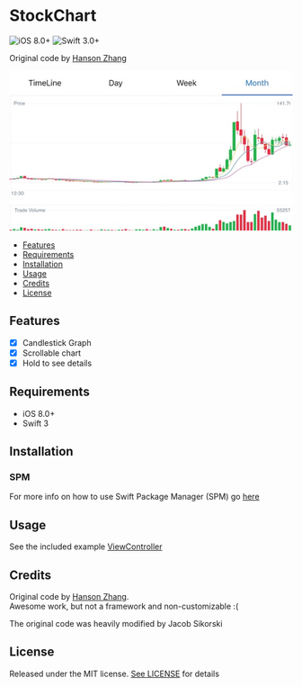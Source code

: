 # StockChart
![iOS 8.0+](https://img.shields.io/badge/iOS-8.0%2B-blue.svg?style=flat)
![Swift 3.0+](https://img.shields.io/badge/Swift-3.0%2B-orange.svg?style=flat)

Original code by [Hanson Zhang](https://github.com/zyphs21/HSStockChart)

![](https://github.com/cuba/HSStockChart/blob/master/DemoScreenshot/screenshot_landscape.jpg)

- [Features](#features)
- [Requirements](#requirements)
- [Installation](#installation)
- [Usage](#usage)
- [Credits](#credits)
- [License](#license)

## Features
- [x] Candlestick Graph
- [x] Scrollable chart
- [x] Hold to see details

## Requirements

- iOS 8.0+
- Swift 3

## Installation

### SPM
For more info on how to use Swift Package Manager (SPM) go [here](https://swift.org/package-manager/)

## Usage
See the included example [ViewController](https://github.com/cuba/StockChart/blob/master/HSStockChartDemo/StockChartDemo/ViewController.swift)

## Credits
Original code by [Hanson Zhang](https://github.com/zyphs21/HSStockChart).  
Awesome work, but not a framework and non-customizable :(

The original code was heavily modified by Jacob Sikorski

## License

Released under the MIT license. [See LICENSE](https://github.com/cuba/StockChart/blob/master/LICENSE) for details
